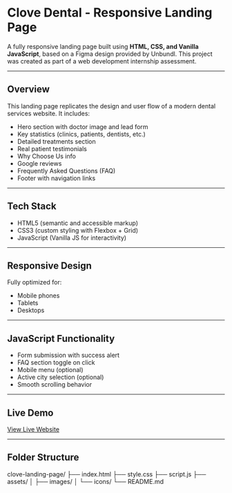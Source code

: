 # Clove Dental - Responsive Landing Page

A fully responsive landing page built using **HTML, CSS, and Vanilla JavaScript**, based on a Figma design provided by Unbundl. This project was created as part of a web development internship assessment.

---

## Overview

This landing page replicates the design and user flow of a modern dental services website. It includes:

- Hero section with doctor image and lead form
- Key statistics (clinics, patients, dentists, etc.)
- Detailed treatments section
- Real patient testimonials
- Why Choose Us info
- Google reviews
- Frequently Asked Questions (FAQ)
- Footer with navigation links

---

## Tech Stack

- HTML5 (semantic and accessible markup)
- CSS3 (custom styling with Flexbox + Grid)
- JavaScript (Vanilla JS for interactivity)

---

## Responsive Design

Fully optimized for:
- Mobile phones 
- Tablets 
- Desktops 

---

## JavaScript Functionality

- Form submission with success alert
- FAQ section toggle on click
- Mobile menu (optional)
- Active city selection (optional)
- Smooth scrolling behavior

---

## Live Demo

 [View Live Website](http://127.0.0.1:5500/index.html?)



---

## Folder Structure

clove-landing-page/
├── index.html
├── style.css
├── script.js
├── assets/
│ ├── images/
│ └── icons/
└── README.md


